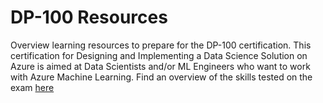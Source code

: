 # DP-100 Resources
Overview learning resources to prepare for the DP-100 certification. This certification for Designing and Implementing a Data Science Solution on Azure is aimed at Data Scientists and/or ML Engineers who want to work with Azure Machine Learning. Find an overview of the skills tested on the exam [here](https://docs.microsoft.com/en-us/learn/certifications/exams/dp-100) 
